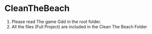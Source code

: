 # CleanTheBeach
1. Please read The game Gdd in the root folder.
2. All the files (Full Project) are included in the Clean The Beach Folder
